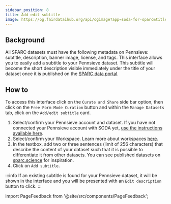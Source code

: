 ```yaml
---
sidebar_position: 8
title: Add edit subtitle
image: https://og.fairdataihub.org/api/ogimage?app=soda-for-sparc&title=Add%2Fedit%20subtitle&description=Manage%20Dataset
---
```


## Background

All SPARC datasets must have the following metadata on Pennsieve: subtitle, description, banner image, license, and tags. This interface allows you to easily add a subtitle to your Pennsieve dataset. This subtitle will become the short description visible immediately under the title of your dataset once it is published on the [SPARC data portal](https://sparc.science/).

## How to

To access this interface click on the `Curate and Share` side bar option, then click on the `Free Form Mode Curation` button and within the `Manage Datasets` tab, click on
the `Add/edit subtitle` card.

1. Select/confirm your Pennsieve account and dataset. If you have not connected your Pennsieve account with SODA yet, [use the instructions available here](./connect-your-pennsieve-account-with-soda).
2. Select/confirm your Workspace. Learn more about workspaces [here](../../how-to/how-to-use-workspaces.md).
3. In the textbox, add two or three sentences (limit of 256 characters) that describe the content of your dataset such that it is possible to differentiate it from other datasets. You can see published datasets on [sparc.science](https://sparc.science/) for inspiration.
4. Click on `Add subtitle`.

:::info
If an existing subtitle is found for your Pennsieve dataset, it will be shown in the interface and you will be presented with an `Edit description` button to click.
:::

import PageFeedback from '@site/src/components/PageFeedback';

<PageFeedback />
